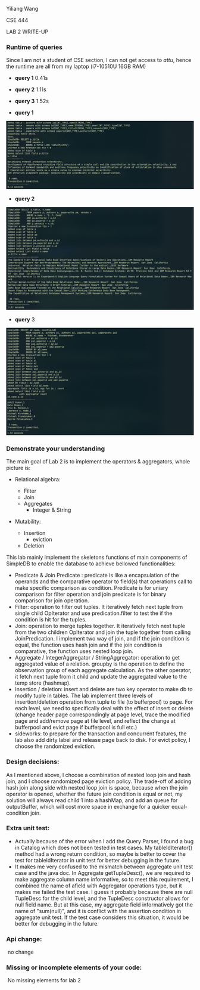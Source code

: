 Yiliang Wang

CSE 444

LAB 2 WRITE-UP

### Runtime of queries

Since I am not a student of CSE section, I can not get access to _attu_, hence the runtime are all from my laptop (i7-10510U 16GB RAM)

- **query 1** 0.41s
- **query 2** 1.11s
- **query 3** 1.52s

- **query 1**

![query 1 result](.\resource\lab2-1.png)

- **query 2**

![query 2 result](.\resource\lab2-2.png)

- **query** 3

![query 3 result](.\resource\lab2-3.png)

### Demonstrate your understanding

The main goal of Lab 2 is to implement the operators & aggregators, whole picture is:

- Relational algebra:

  - Filter
  - Join
  - Aggregates
    - Integer & String

- Mutability:

  - Insertion
    - eviction
  - Deletion

This lab mainly implement the skeletons functions of main components of SimpleDB to enable the database to achieve bellowed functionalities:

- Predicate & Join Predicate : predicate is like a encapsulation of the operands and the comparative operator to field(s) that operations call to make specific comparison as condition. Predicate is for uniary comparison for filter operation and join predicate is for binary comparison for join operation.
- Filter: operation to filter out tuples. It iteratively fetch next tuple from single child OpIterator and use predication.filter to test the if the condition is hit for the tuples.
- Join: operation to merge tuples together. It iteratively fetch next tuple from the two children OpIterator and join the tuple together from calling JoinPredication. I implement two way of join, and if the join condition is equal, the function uses hash join and if the join condition is comparative, the function uses nested loop join.
- Aggregate / IntegerAggregator / StringAggregator: operation to get aggregated value of a relation. groupby is the operation to define the observation group of each aggregate calculation. As the other operator, it fetch next tuple from it child and update the aggregated value to the temp store (hashmap).
- Insertion / deletion: insert and delete are two key operator to make db to modify tuple in tables. The lab implement three levels of insertion/deletion operation from tuple to file (to bufferpool) to page. For each level, we need to specifically deal with the effect of insert or delete (change header page correspondingly at page level, trace the modified page and add/remove page at file level, and reflect the change at bufferpool and evict page if bufferpool is full etc.)
- sideworks: to prepare for the transaction and concurrent features, the lab also add dirty label and release page back to disk. For evict policy, I choose the randomized eviction.

### Design decisions:

As I mentioned above, I choose a combination of nested loop join and hash join, and I choose randomized page eviction policy. The trade-off of adding hash join along side with nested loop join is space, because when the join operator is opened, whether the future join condition is equal or not, my solution will always read child 1 into a hashMap, and add an queue for outputBuffer, which will cost more space in exchange for a quicker equal-condition join.

### Extra unit test:

- Actually because of the error when I add the Query Parser, I found a bug in Catalog which does not been tested in test cases. My tableIdIterator() method had a wrong return condition, so maybe is better to cover the test for tableIdIterator in unit test for better debugging in the future.
- It makes me very confused to the mismatch between aggregate unit test case and the java doc. In Aggregate getTupleDesc(), we are required to make aggregate column name informative, so to meet this requirement, I combined the name of afield with Aggregator operations type, but it makes me failed the test case. I guess it probably because there are null TupleDesc for the child level, and the TupleDesc constructor allows for null field name. But at this case, my aggregate field informatively got the name of "sum(null)", and it is conflict with the assertion condition in aggregate unit test. If the test case considers this situation, it would be better for debugging in the future.

### Api change:

​ no change

### Missing or incomplete elements of your code:

​ No missing elements for lab 2
